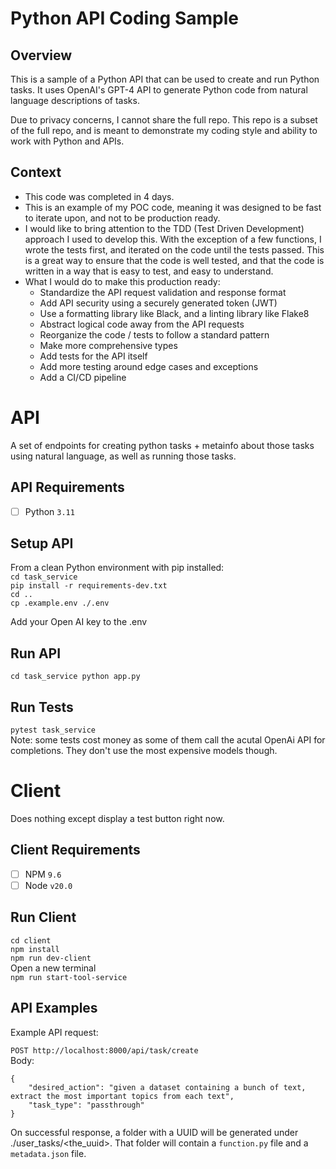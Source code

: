# Python API Coding Sample  

## Overview  
This is a sample of a Python API that can be used to create and run Python tasks. It uses OpenAI's GPT-4 API to generate Python code from natural language descriptions of tasks.  

Due to privacy concerns, I cannot share the full repo. This repo is a subset of the full repo, and is meant to demonstrate my coding style and ability to work with Python and APIs.  
## Context  
- This code was completed in 4 days.  
- This is an example of my POC code, meaning it was designed to be fast to iterate upon, and not to be production ready.  
- I would like to bring attention to the TDD (Test Driven Development) approach I used to develop this. With the exception of a few functions, I wrote the tests first, and iterated on the code until the tests passed. This is a great way to ensure that the code is well tested, and that the code is written in a way that is easy to test, and easy to understand.
- What I would do to make this production ready:  
  - Standardize the API request validation and response format  
  - Add API security using a securely generated token (JWT)  
  - Use a formatting library like Black, and a linting library like Flake8  
  - Abstract logical code away from the API requests  
  - Reorganize the code / tests to follow a standard pattern  
  - Make more comprehensive types  
  - Add tests for the API itself  
  - Add more testing around edge cases and exceptions  
  - Add a CI/CD pipeline  

# API  
A set of endpoints for creating python tasks + metainfo about those tasks using natural language, as well as running those tasks.  

## API Requirements  
- [ ] Python `3.11`  

## Setup API  

From a clean Python environment with pip installed:  
`cd task_service`  
`pip install -r requirements-dev.txt`  
`cd ..`  
`cp .example.env ./.env`  

Add your Open AI key to the .env  

## Run API  
`cd task_service python app.py`  

## Run Tests  
`pytest task_service`  
Note: some tests cost money as some of them call the acutal OpenAi API for completions. They don't use the most expensive models though.  

# Client  
Does nothing except display a test button right now.  

## Client Requirements  
- [ ] NPM `9.6`  
- [ ] Node `v20.0`  

## Run Client  
`cd client`  
`npm install`  
`npm run dev-client`  
Open a new terminal  
`npm run start-tool-service`  

## API Examples  
Example API request:  

`POST http://localhost:8000/api/task/create`  
Body:  
```
{   
    "desired_action": "given a dataset containing a bunch of text, extract the most important topics from each text",  
    "task_type": "passthrough"  
}  
```

On successful response, a folder with a UUID will be generated under ./user_tasks/<the_uuid>. That folder will contain a `function.py` file and a `metadata.json` file.  

